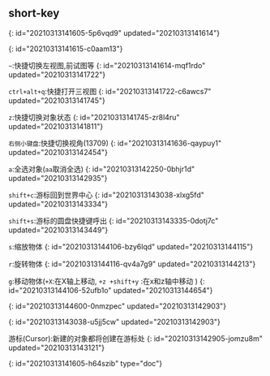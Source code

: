 ## short-key
{: id="20210313141605-5p6vqd9" updated="20210313141614"}

{: id="20210313141615-c0aam13"}

`~`:快捷切换左视图,前试图等
{: id="20210313141614-mqf1rdo" updated="20210313141722"}

`ctrl+alt+q`:快捷打开三视图
{: id="20210313141722-c6awcs7" updated="20210313141745"}

`z`:快捷切换对象状态
{: id="20210313141745-zr8l4ru" updated="20210313141811"}

`右侧小键盘`:快捷切换视角(13709)
{: id="20210313141636-qaypuy1" updated="20210313142454"}

`a`:全选对象(`aa`取消全选)
{: id="20210313142250-0bhjr1d" updated="20210313142935"}

`shift+c`:游标回到世界中心
{: id="20210313143038-xlxg5fd" updated="20210313143334"}

`shift+s`:游标的圆盘快捷键呼出
{: id="20210313143335-0dotj7c" updated="20210313143449"}

`s`:缩放物体
{: id="20210313144106-bzy6lqd" updated="20210313144115"}

`r`:旋转物体
{: id="20210313144116-qv4a7g9" updated="20210313144213"}

`g`:移动物体(`+X`:在X轴上移动, `+z +shift+y` :在x和z轴中移动 )
{: id="20210313144106-52ufb1o" updated="20210313144654"}

{: id="20210313144600-0nmzpec" updated="20210313142903"}

{: id="20210313143038-u5jj5cw" updated="20210313142903"}

游标(Cursor):新建的对象都将创建在游标处
{: id="20210313142905-jomzu8m" updated="20210313143121"}


{: id="20210313141605-h64szib" type="doc"}
